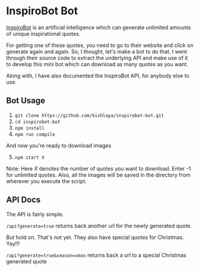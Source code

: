 # InspiroBot Bot

[InspiroBot](http://inspirobot.me/) is an artificial intelligence which can generate unlimited amounts of unique inspirational quotes.

For getting one of these quotes, you need to go to their website and click on generate again and again. So, I thought, let's make a bot to do that. I went through their source code to extract the underlying API and make use of it to develop this mini bot which can download as many quotes as you want.

Along with, I have also documented the InspiroBot API, for anybody else to use.

## Bot Usage

1. `git clone https://github.com/kishlaya/inspirobot-bot.git`
2. `cd inspirobot-bot`
3. `npm install`
4. `npm run compile`

And now you're ready to download images 

5. `npm start X`

Note: Here *X* denotes the number of quotes you want to download. Enter -1 for unlimited quotes. Also, all the images will be saved in the directory from wherever you execute the script.


## API Docs

The API is fairly simple.

`/api?generate=true` returns back another url for the newly generated quote.

But hold on. That's not yet. They also have special quotes for Christmas. Yay!!!

`/api?generate=true&season=xmas` returns back a url to a special Christmas generated quote
